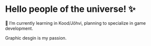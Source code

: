 # Hello people of the universe! ✨

🌱 I’m currently learning in Kood/Jõhvi, planning to specialize in game development.

Graphic desgin is my passion.

<!---
KatriinSch/KatriinSch is a ✨ special ✨ repository because its `README.md` (this file) appears on your GitHub profile.
You can click the Preview link to take a look at your changes.
--->
